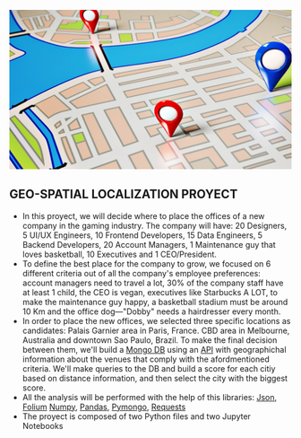 ![Image](https://github.com/JulianTrufero/Geo-Spatial-Company-localization/blob/main/Images/google-maps-trucos.jpg)

## GEO-SPATIAL LOCALIZATION PROYECT
- In this proyect, we will decide where to place the offices of a new company in the gaming industry. The company will have: 20 Designers, 5 UI/UX Engineers, 10 Frontend Developers, 15 Data Engineers, 5 Backend Developers, 20 Account Managers, 1 Maintenance guy that loves basketball, 10 Executives and 1 CEO/President.
- To define the best place for the company to grow, we focused on 6 different criteria out of all the company's employee preferences: account managers need to travel a lot, 30% of the company staff have at least 1 child, the CEO is vegan, executives like Starbucks A LOT, to make the maintenance guy happy, a basketball stadium must be around 10 Km and the office dog—"Dobby" needs a hairdresser every month. 
- In order to place the new offices, we selected three specific locations as candidates: Palais Garnier area in Paris, France. CBD area in Melbourne, Australia and downtown Sao Paulo, Brazil. To make the final decision between them, we'll build a [Mongo DB](https://docs.mongodb.com/guides/) using an [API](https://foursquare.com/) with geographichal information about the venues that comply with the afordmentioned criteria. We'll make queries to the DB and build a score for each citiy based on distance information, and then select the city with the biggest score.
- All the analysis will be performed with the help of this libraries: [Json](https://www.json.org/json-en.html), [Folium](http://python-visualization.github.io/folium/) [Numpy](https://numpy.org/doc/), [Pandas](https://pandas.pydata.org/docs), [Pymongo](https://pymongo.readthedocs.io/en/stable/), [Requests](https://docs.python-requests.org/en/master/)
- The proyect is composed of two Python files and two Jupyter Notebooks
